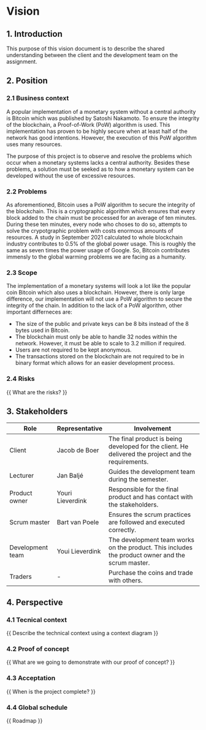 # Vision

## 1. Introduction  
This purpose of this vision document is to describe the shared understanding between the client and the development team on the assignment.

## 2. Position  

### 2.1 Business context  
A popular implementation of a monetary system without a central authority is Bitcoin which was published by Satoshi Nakamoto. To ensure the integrity of the blockchain, a Proof-of-Work (PoW) algorithm is used. This implementation has proven to be highly secure when at least half of the network has good intentions. However, the execution of this PoW algorithm uses many resources. 

The purpose of this project is to observe and resolve the problems which occur when a monetary systems lacks a central authority. Besides these problems, a solution must be seeked as to how a monetary system can be developed without the use of excessive resources.

### 2.2 Problems  
As aforementioned, Bitcoin uses a PoW algorithm to secure the integrity of the blockchain. This is a cryptographic algorithm which ensures that every block added to the chain must be processed for an average of ten minutes. During these ten minutes, every node who choses to do so, attempts to solve the crypotgraphic problem with costs enormous amounts of resources. A study in September 2021 calculated to whole blockchain industry contributes to 0.5% of the global power usage. This is roughly the same as seven times the power usage of Google. So, Bitcoin contributes immensly to the global warming problems we are facing as a humanity.

### 2.3 Scope  
The implementation of a monetary systems will look a lot like the popular coin Bitcoin which also uses a blockchain. However, there is only large difference, our implementation will not use a PoW algorithm to secure the integrity of the chain. In addition to the lack of a PoW algorithm, other important differneces are:
* The size of the public and private keys can be 8 bits instead of the 8 bytes used in Bitcoin.
* The blockchain must only be able to handle 32 nodes within the network. However, it must be able to scale to 3.2 million if required.
* Users are not required to be kept anonymous.
* The transactions stored on the blockchain are not required to be in binary format which allows for an easier development process. 

### 2.4 Risks  
{{ What are the risks? }}

## 3. Stakeholders  

| Role             | Representative   | Involvement                                                                                         |
| ---------------- | ---------------- | --------------------------------------------------------------------------------------------------- |
| Client           | Jacob de Boer    | The final product is being developed for the client. He delivered the project and the requirements. |
| Lecturer         | Jan Baljé        | Guides the development team during the semester.                                                    |
| Product owner    | Youri Lieverdink | Responsible for the final product and has contact with the stakeholders.                            |
| Scrum master     | Bart van Poele   | Ensures the scrum practices are followed and executed correctly.                                    |
| Development team | Youi Lieverdink  | The development team works on the product. This includes the product owner and the scrum master.    |  |
| Traders          | -                | Purchase the coins and trade with others.                                                           |

## 4. Perspective  

### 4.1 Tecnical context  
{{ Describe the technical context using a context diagram }}

### 4.2 Proof of concept  
{{ What are we going to demonstrate with our proof of concept? }}

### 4.3 Acceptation  
{{ When is the project complete? }}

### 4.4 Global schedule  
{{ Roadmap }}